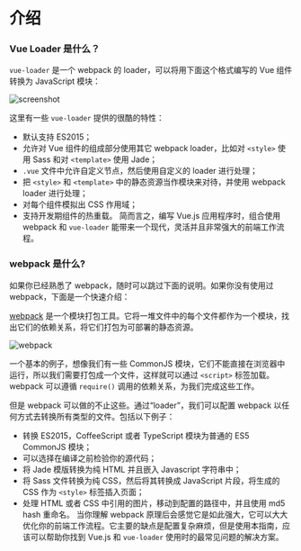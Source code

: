 # 介绍



### Vue Loader 是什么？


<code>vue-loader</code> 是一个 webpack 的 loader，可以将用下面这个格式编写的 Vue 组件转换为 JavaScript 模块：

![screenshot](http://blog.evanyou.me/images/vue-component.png)

这里有一些 <code>vue-loader</code> 提供的很酷的特性：

- 默认支持 ES2015；
- 允许对 Vue 组件的组成部分使用其它 webpack loader，比如对 <code>&lt;style&gt;</code> 使用 Sass 和对 <code>&lt;template&gt;</code> 使用 Jade；
- <code>.vue</code> 文件中允许自定义节点，然后使用自定义的 loader 进行处理；
- 把 <code>&lt;style&gt;</code> 和 <code>&lt;template&gt;</code> 中的静态资源当作模块来对待，并使用 webpack loader 进行处理；
- 对每个组件模拟出 CSS 作用域；
- 支持开发期组件的热重载。
简而言之，编写 Vue.js 应用程序时，组合使用 webpack 和 <code>vue-loader</code> 能带来一个现代，灵活并且非常强大的前端工作流程。


### webpack 是什么?


如果你已经熟悉了 webpack，随时可以跳过下面的说明。如果你没有使用过 webpack，下面是一个快速介绍：

[webpack](https://webpack.github.io/) 是一个模块打包工具。它将一堆文件中的每个文件都作为一个模块，找出它们的依赖关系，将它们打包为可部署的静态资源。

![webpack](https://webpack.github.io/assets/what-is-webpack.png)

一个基本的例子，想像我们有一些 CommonJS 模块，它们不能直接在浏览器中运行，所以我们需要打包成一个文件，这样就可以通过 <code>&lt;script&gt;</code> 标签加载。webpack 可以遵循 <code>require()</code> 调用的依赖关系，为我们完成这些工作。

但是 webpack 可以做的不止这些。通过“loader”，我们可以配置 webpack 以任何方式去转换所有类型的文件。包括以下例子：

- 转换 ES2015，CoffeeScript 或者 TypeScript 模块为普通的 ES5 CommonJS 模块；
- 可以选择在编译之前检验你的源代码；
- 将 Jade 模版转换为纯 HTML 并且嵌入 Javascript 字符串中；
- 将 Sass 文件转换为纯 CSS，然后将其转换成 JavaScript 片段，将生成的 CSS 作为 <code>&lt;style&gt;</code> 标签插入页面；
- 处理 HTML 或者 CSS 中引用的图片，移动到配置的路径中，并且使用 md5 hash 重命名。
当你理解 webpack 原理后会感觉它是如此强大，它可以大大优化你的前端工作流程。它主要的缺点是配置复杂麻烦，但是使用本指南，应该可以帮助你找到 Vue.js 和 <code>vue-loader</code> 使用时的最常见问题的解决方案。

